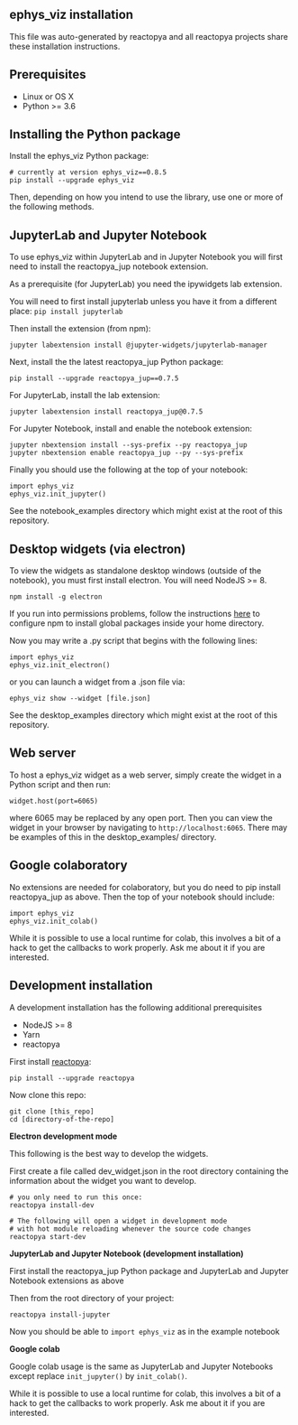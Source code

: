 ## ephys_viz installation

This file was auto-generated by reactopya and all reactopya projects share these installation instructions.

## Prerequisites

* Linux or OS X
* Python >= 3.6

## Installing the Python package

Install the ephys_viz Python package:

```
# currently at version ephys_viz==0.8.5
pip install --upgrade ephys_viz
```

Then, depending on how you intend to use the library, use one or more of the following methods.


## JupyterLab and Jupyter Notebook

To use ephys_viz within JupyterLab and in Jupyter Notebook you will first need to install the reactopya_jup notebook extension.

As a prerequisite (for JupyterLab) you need the ipywidgets lab extension.

You will need to first install jupyterlab unless you have it from a different place: `pip install jupyterlab`

Then install the extension (from npm):

```
jupyter labextension install @jupyter-widgets/jupyterlab-manager
```

Next, install the the latest reactopya_jup Python package:

```
pip install --upgrade reactopya_jup==0.7.5
```

For JupyterLab, install the lab extension:

```
jupyter labextension install reactopya_jup@0.7.5
```

For Jupyter Notebook, install and enable the notebook extension:

```
jupyter nbextension install --sys-prefix --py reactopya_jup
jupyter nbextension enable reactopya_jup --py --sys-prefix
```

Finally you should use the following at the top of your notebook:

```
import ephys_viz
ephys_viz.init_jupyter()
```

See the notebook_examples directory which might exist at the root of this repository.

## Desktop widgets (via electron)

To view the widgets as standalone desktop windows (outside of the notebook), you must first install electron. You will need NodeJS >= 8.

```
npm install -g electron
```

If you run into permissions problems, follow the instructions [here](https://github.com/sindresorhus/guides/blob/master/npm-global-without-sudo.md) to configure npm to install global packages inside your home directory.

Now you may write a .py script that begins with the following lines:

```
import ephys_viz
ephys_viz.init_electron()
```

or you can launch a widget from a .json file via:

```
ephys_viz show --widget [file.json]
```

See the desktop_examples directory which might exist at the root of this repository.

## Web server

To host a ephys_viz widget as a web server, simply create the widget in a Python script and then run:

```
widget.host(port=6065)
```

where 6065 may be replaced by any open port. Then you can view the widget in your browser by navigating to `http://localhost:6065`. There may be examples of this in the desktop_examples/ directory.

## Google colaboratory

No extensions are needed for colaboratory, but you do need to pip install reactopya_jup as above. Then the top of your notebook should include:

```
import ephys_viz
ephys_viz.init_colab()
```

While it is possible to use a local runtime for colab, this involves a bit of a hack to get the callbacks to work properly. Ask me about it if you are interested.


## Development installation

A development installation has the following additional prerequisites

* NodeJS >= 8
* Yarn
* reactopya

First install [reactopya](https://github.com/flatironinstitute/reactopya):

```
pip install --upgrade reactopya
```

Now clone this repo:

```
git clone [this_repo]
cd [directory-of-the-repo]
```

**Electron development mode**

This following is the best way to develop the widgets.

First create a file called dev_widget.json in the root directory containing the information about the widget you want to develop.

```
# you only need to run this once:
reactopya install-dev

# The following will open a widget in development mode
# with hot module reloading whenever the source code changes
reactopya start-dev
```

**JupyterLab and Jupyter Notebook (development installation)**

First install the reactopya_jup Python package and JupyterLab and Jupyter Notebook extensions as above

Then from the root directory of your project:

```
reactopya install-jupyter
```

Now you should be able to `import ephys_viz` as in the example notebook

**Google colab**

Google colab usage is the same as JupyterLab and Jupyter Notebooks except replace `init_jupyter()` by `init_colab()`.

While it is possible to use a local runtime for colab, this involves a bit of a hack to get the callbacks to work properly. Ask me about it if you are interested.